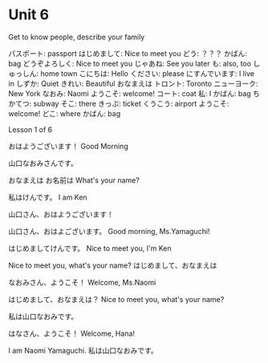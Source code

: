 # Unit 6

Get to know people, describe your family

パスポート: passport
はじめまして: Nice to meet you
どう: ？？？
かばん: bag
どうぞよろしく: Nice to meet you
じゃあね: See you later
も: also, too
しゅっしん: home town
こにちは: Hello
ください: please
にすんでいます: I live in
しずか: Quiet
きれい: Beautiful
おなまえは
トロント: Toronto
ニューヨーク: New York
なおみ: Naomi
ようこそ: welcome!
コート: coat
私: I
かばん: bag
ちかてつ: subway
そこ: there
きっぷ: ticket
くうこう: airport
ようこそ: welcome!
どこ: where
かばん: bag


Lesson 1 of 6


おはようございます！
Good Morning


山口なおみさんです。



おなまえは
お名前は
What's your name?


私はけんです。
I am Ken



山口さん、おはようございます！

山口さん、おはよございます。
Good morning, Ms.Yamaguchi!


はじめましてけんです。
Nice to meet you, I'm Ken

Nice to meet you, what's your name?
はじめまして、おなまえは


なおみさん、ようこそ！
Welcome, Ms.Naomi


はじめまして、おなまえは？
Nice to meet you, what's your name?


私は山口なおみです。

はなさん、ようこそ！
Welcome, Hana!


I am Naomi Yamaguchi.
私は山口なおみです。






